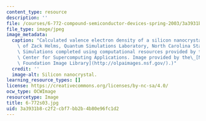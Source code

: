 ```yaml
---
content_type: resource
description: ''
file: /courses/6-772-compound-semiconductor-devices-spring-2003/3a3931b8c2f2cbf7bb2b4b80e96fc1d2_6-772s03.jpg
file_type: image/jpeg
image_metadata:
  caption: "Calculated valence electron density of a silicon nanocrystal. (Image courtesy\
    \ of Zack Helms, Quantum Simulations Laboratory, North Carolina State University.\
    \ Simulations completed using computational resources provided by the National\
    \ Center for Supercomputing Applications. Image provided by the\_[National Science\
    \ Foundation Image Library](http://olpaimages.nsf.gov/).)"
  credit: ''
  image-alt: Silicon nanocrystal.
learning_resource_types: []
license: https://creativecommons.org/licenses/by-nc-sa/4.0/
ocw_type: OCWImage
resourcetype: Image
title: 6-772s03.jpg
uid: 3a3931b8-c2f2-cbf7-bb2b-4b80e96fc1d2
---
```

